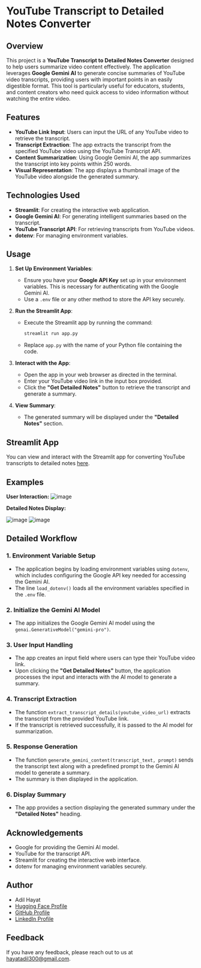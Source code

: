 # YouTube Transcript to Detailed Notes Converter

## Overview

This project is a **YouTube Transcript to Detailed Notes Converter** designed to help users summarize video content effectively. The application leverages **Google Gemini AI** to generate concise summaries of YouTube video transcripts, providing users with important points in an easily digestible format. This tool is particularly useful for educators, students, and content creators who need quick access to video information without watching the entire video.

## Features

- **YouTube Link Input**: Users can input the URL of any YouTube video to retrieve the transcript.
- **Transcript Extraction**: The app extracts the transcript from the specified YouTube video using the YouTube Transcript API.
- **Content Summarization**: Using Google Gemini AI, the app summarizes the transcript into key points within 250 words.
- **Visual Representation**: The app displays a thumbnail image of the YouTube video alongside the generated summary.

## Technologies Used

- **Streamlit**: For creating the interactive web application.
- **Google Gemini AI**: For generating intelligent summaries based on the transcript.
- **YouTube Transcript API**: For retrieving transcripts from YouTube videos.
- **dotenv**: For managing environment variables.

## Usage

1. **Set Up Environment Variables**:
    - Ensure you have your **Google API Key** set up in your environment variables. This is necessary for authenticating with the Google Gemini AI.
    - Use a `.env` file or any other method to store the API key securely.

2. **Run the Streamlit App**:
    - Execute the Streamlit app by running the command: 
      ```bash
      streamlit run app.py
      ```
    - Replace `app.py` with the name of your Python file containing the code.

3. **Interact with the App**:
    - Open the app in your web browser as directed in the terminal.
    - Enter your YouTube video link in the input box provided.
    - Click the **"Get Detailed Notes"** button to retrieve the transcript and generate a summary.

4. **View Summary**:
    - The generated summary will be displayed under the **"Detailed Notes"** section.

## Streamlit App

You can view and interact with the Streamlit app for converting YouTube transcripts to detailed notes [here](<your_streamlit_app_link>).

## Examples

**User Interaction:**
![image](https://github.com/user-attachments/assets/ff2c4804-2412-4ed5-a388-98c595254635)

**Detailed Notes Display:**

![image](https://github.com/user-attachments/assets/168a2016-6ef1-4c27-bc25-271c7496973b)
![image](https://github.com/user-attachments/assets/13a6723f-5f53-4f1d-93c2-32d681cafeb4)


## Detailed Workflow

### 1. Environment Variable Setup
   - The application begins by loading environment variables using `dotenv`, which includes configuring the Google API key needed for accessing the Gemini AI.
   - The line `load_dotenv()` loads all the environment variables specified in the `.env` file.

### 2. Initialize the Gemini AI Model
   - The app initializes the Google Gemini AI model using the `genai.GenerativeModel("gemini-pro")`.

### 3. User Input Handling
   - The app creates an input field where users can type their YouTube video link.
   - Upon clicking the **"Get Detailed Notes"** button, the application processes the input and interacts with the AI model to generate a summary.

### 4. Transcript Extraction
   - The function `extract_transcript_details(youtube_video_url)` extracts the transcript from the provided YouTube link.
   - If the transcript is retrieved successfully, it is passed to the AI model for summarization.

### 5. Response Generation
   - The function `generate_gemini_content(transcript_text, prompt)` sends the transcript text along with a predefined prompt to the Gemini AI model to generate a summary.
   - The summary is then displayed in the application.

### 6. Display Summary
   - The app provides a section displaying the generated summary under the **"Detailed Notes"** heading.

## Acknowledgements

- Google for providing the Gemini AI model.
- YouTube for the transcript API.
- Streamlit for creating the interactive web interface.
- dotenv for managing environment variables securely.

## Author

- Adil Hayat
- [Hugging Face Profile](https://huggingface.co/AdilHayat173)
- [GitHub Profile](https://github.com/AdilHayat21173)
- [LinkedIn Profile](https://www.linkedin.com/in/adil-hayat-791ab323a/)

## Feedback

If you have any feedback, please reach out to us at hayatadil300@gmail.com.
